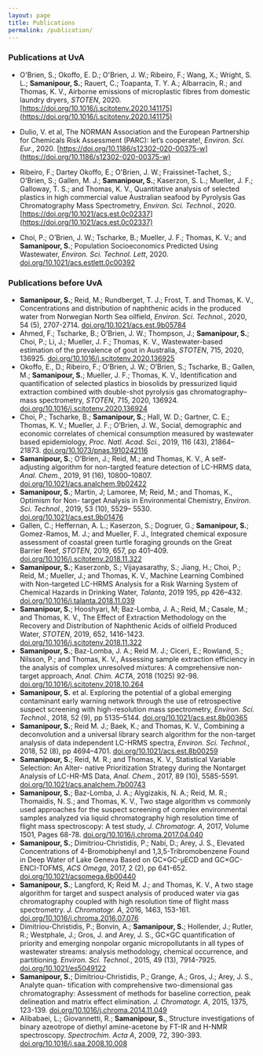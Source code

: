 ```yaml
---
layout: page
title: Publications
permalink: /publication/
---
```

### Publications at UvA

* O'Brien, S.; Okoffo, E. D.; O'Brien, J. W.; Ribeiro, F.; Wang, X.; Wright, S. L.; **Samanipour, S.**; Rauert, C.; Toapanta, T. Y. A.; Albarracin, R.; and Thomas, K. V., Airborne emissions of microplastic fibres from domestic laundry dryers, *STOTEN*, 2020. [https://doi.org/10.1016/j.scitotenv.2020.141175](https://doi.org/10.1016/j.scitotenv.2020.141175) 

* Dulio, V. et al, The NORMAN Association and the European Partnership for Chemicals Risk Assessment (PARC): let’s cooperate!, *Environ. Sci. Eur.*, 2020. [https://doi.org/10.1186/s12302-020-00375-w](https://doi.org/10.1186/s12302-020-00375-w)

* Ribeiro, F.; Dartey Okoffo, E.; O'Brien, J. W.; Fraissinet-Tachet, S.; O'Brien, S.; Gallen, M. J.; **Samanipour, S.**; Kaserzon, S. L.; Mueller, J. F.; Galloway, T. S.; and Thomas, K. V., Quantitative analysis of selected plastics in high commercial value Australian seafood by Pyrolysis Gas Chromatography Mass Spectrometry, *Environ. Sci. Technol.*, 2020. [https://doi.org/10.1021/acs.est.0c02337](https://doi.org/10.1021/acs.est.0c02337)

* Choi, P.; O’Brien, J. W.; Tscharke, B.; Mueller, J. F.; Thomas, K. V.; and **Samanipour, S.**; Population Socioeconomics Predicted Using Wastewater, *Environ. Sci. Technol. Lett*, 2020. [doi.org/10.1021/acs.estlett.0c00392](https://doi.org/10.1021/acs.estlett.0c00392)

### Publications before UvA

* **Samanipour, S.**; Reid, M.; Rundberget, T. J.; Frost, T. and Thomas, K. V., Concentrations and distribution of naphthenic acids in the produced water from Norwegian North Sea oilfield, *Environ. Sci. Technol.*, 2020, 54 (5), 2707-2714. [doi.org/10.1021/acs.est.9b05784](https://doi.org/10.1021/acs.est.9b05784)
* Ahmed, F.; Tscharke, B.; O’Brien, J. W.; Thompson, J.; **Samanipour, S.**; Choi, P.; Li, J.; Mueller, J. F.; Thomas, K. V., Wastewater-based estimation of the prevalence of gout in Australia, *STOTEN*, 715, 2020, 136925. [doi.org/10.1016/j.scitotenv.2020.136925](https://doi.org/10.1016/j.scitotenv.2020.136925)
* Okoffo, E., D.; Ribeiro, F.; O’Brien, J. W.; O’Brien, S.; Tscharke, B.; Gallen, M.; **Samanipour, S.**; Mueller, J. F.; Thomas, K. V., Identification and quantification of selected plastics in biosolids by pressurized liquid extraction combined with double-shot pyrolysis gas chromatography–mass spectrometry, *STOTEN*, 715, 2020, 136924. [doi.org/10.1016/j.scitotenv.2020.136924](https://doi.org/10.1016/j.scitotenv.2020.136924)
* Choi, P.; Tscharke, B.; **Samanipour, S.**; Hall, W. D.; Gartner, C. E.; Thomas, K. V.; Mueller, J. F.; O’Brien, J. W., Social, demographic and economic correlates of chemical consumption measured by wastewater based epidemiology, *Proc. Natl. Acad. Sci.*, 2019, 116 (43), 21864– 21873. [doi.org/10.1073/pnas.1910242116](https://doi.org/10.1073/pnas.1910242116)
* **Samanipour, S.**; O’Brien, J.; Reid, M.; and Thomas, K. V., A self-adjusting algorithm for non-targted feature detection of LC-HRMS data, *Anal. Chem.*, 2019, 91 (16), 10800–10807. [doi.org/10.1021/acs.analchem.9b02422](https://doi.org/10.1021/acs.analchem.9b02422)
* **Samanipour, S.**; Martin, J; Lamoree, M; Reid, M.; and Thomas, K., Optimism for Non- target Analysis in Environmental Chemistry, *Environ. Sci. Technol.*, 2019, 53 (10), 5529– 5530. [doi.org/10.1021/acs.est.9b01476](https://doi.org/10.1021/acs.est.9b01476)
* Gallen, C.; Heffernan, A. L.; Kaserzon, S.; Dogruer, G.; **Samanipour, S.**; Gomez-Ramos, M. J.; and Mueller, F. J., Integrated chemical exposure assessment of coastal green turtle foraging grounds on the Great Barrier Reef, *STOTEN*, 2019, 657, pp 401–409. [doi.org/10.1016/j.scitotenv.2018.11.322](https://doi.org/10.1016/j.scitotenv.2018.11.322)
* **Samanipour, S.**; Kaserzonb, S.; Vijayasarathy, S.; Jiang, H.; Choi, P.; Reid, M.; Mueller, J.; and Thomas, K. V., Machine Learning Combined with Non-targeted LC-HRMS Analysis for a Risk Warning System of Chemical Hazards in Drinking Water, *Talanta*, 2019 195, pp 426–432. [doi.org/10.1016/j.talanta.2018.11.039](https://doi.org/10.1016/j.talanta.2018.11.039)
* **Samanipour, S.**; Hooshyari, M; Baz-Lomba, J. A.; Reid, M.; Casale, M.; and Thomas, K. V., The Effect of Extraction Methodology on the Recovery and Distribution of Naphthenic Acids of oilfield Produced Water, *STOTEN*, 2019, 652, 1416-1423. [doi.org/10.1016/j.scitotenv.2018.11.322](https://doi.org/10.1016/j.scitotenv.2018.11.322)
* **Samanipour, S.**; Baz-Lomba, J. A.; Reid M. J.; Ciceri, E.; Rowland, S.; Nilsson, P.; and Thomas, K. V., Assessing sample extraction efficiency in the analysis of complex unresolved mixtures: A comprehensive non-target approach, *Anal. Chim. ACTA*, 2018 (1025) 92-98. [doi.org/10.1016/j.scitotenv.2018.10.264](https://doi.org/10.1016/j.scitotenv.2018.10.264)
* **Samanipour, S.** et al. Exploring the potential of a global emerging contaminant early warning network through the use of retrospective suspect screening with high-resolution mass spectrometry, *Environ. Sci. Technol.*, 2018, 52 (9), pp 5135–5144. [doi.org/10.1021/acs.est.8b00365](https://doi.org/10.1021/acs.est.8b00365)
* **Samanipour, S.**; Reid M. J.; Baek, K.; and Thomas, K. V., Combining a deconvolution and a universal library search algorithm for the non-target analysis of data independent LC-HRMS spectra, *Environ. Sci. Technol.*, 2018, 52 (8), pp 4694–4701. [doi.org/10.1021/acs.est.8b00259](https://doi.org/10.1021/acs.est.8b00259)
* **Samanipour, S.**; Reid, M. R.; and Thomas, K. V., Statistical Variable Selection: An Alter- native Prioritization Strategy during the Nontarget Analysis of LC-HR-MS Data, *Anal. Chem.*, 2017, 89 (10), 5585-5591. [doi.org/10.1021/acs.analchem.7b00743](https://doi.org/10.1021/acs.analchem.7b00743)
* **Samanipour, S.**; Baz-Lomba, J. A.; Alygizakis, N. A.; Reid, M. R.; Thomaidis, N. S.; and Thomas, K. V., Two stage algorithm vs commonly used approaches for the suspect screening of complex environmental samples analyzed via liquid chromatography high resolution time of flight mass spectroscopy: A test study, *J. Chromatogr. A*, 2017, Volume 1501, Pages 68-78. [doi.org/10.1016/j.chroma.2017.04.040](https://doi.org/10.1016/j.chroma.2017.04.040)
* **Samanipour, S.**; Dimitriou-Christidis, P.; Nabi, D.; Arey, J. S., Elevated Concentrations of 4-Bromobiphenyl and 1,3,5-Tribromobenzene Found in Deep Water of Lake Geneva Based on GC×GC-μECD and GC×GC-ENCI-TOFMS, *ACS Omega*, 2017, 2 (2), pp 641-652. [doi.org/10.1021/acsomega.6b00440](https://doi.org/10.1021/acsomega.6b00440)
* **Samanipour, S.**; Langford, K; Reid M. J.; and Thomas, K. V., A two stage algorithm for target and suspect analysis of produced water via gas chromatography coupled with high resolution time of flight mass spectrometry. *J. Chromatogr. A*, 2016, 1463, 153-161. [doi.org/10.1016/j.chroma.2016.07.076](https://doi.org/10.1016/j.chroma.2016.07.076)
* Dimitriou-Christidis, P.; Bonvin, A.; **Samanipour, S.**; Hollender, J.; Rutler, R.; Westphale, J.; Gros, J. and Arey, J. S., GC×GC quantification of priority and emerging nonpolar organic micropollutants in all types of wastewater streams: analysis methodology, chemical occurrence, and partitioning. *Environ. Sci. Technol.*, 2015, 49 (13), 7914-7925. [doi.org/10.1021/es5049122](https://doi.org/10.1021/es5049122)
* **Samanipour, S.**; Dimitriou-Christidis, P.; Grange, A.; Gros, J.; Arey, J. S., Analyte quan- tification with comprehensive two-dimensional gas chromatography: Assessment of methods for baseline correction, peak delineation and matrix effect elimination. *J. Chromatogr. A*, 2015, 1375, 123-139. [doi.org/10.1016/j.chroma.2014.11.049](https://doi.org/10.1016/j.chroma.2014.11.049)
* Alibabaei, L.; Giovannetti, R.; **Samanipour, S.**, Structure investigations of binary azeotrope of diethyl amine-acetone by FT-IR and H-NMR spectroscopy. *Spectrochim. Acta A*, 2009, 72, 390-393. [doi.org/10.1016/j.saa.2008.10.008](https://doi.org/10.1016/j.saa.2008.10.008)
